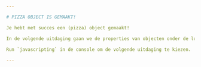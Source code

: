 ```yaml
---

# PIZZA OBJECT IS GEMAAKT!

Je hebt met succes een (pizza) object gemaakt!

In de volgende uitdaging gaan we de properties van objecten onder de loep nemen.

Run `javascripting` in de console om de volgende uitdaging te kiezen.

---
```

